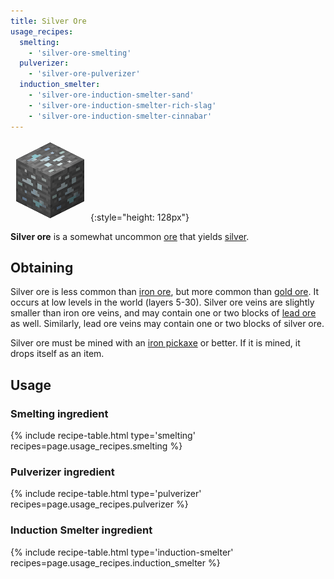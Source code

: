 ```yaml
---
title: Silver Ore
usage_recipes:
  smelting:
    - 'silver-ore-smelting'
  pulverizer:
    - 'silver-ore-pulverizer'
  induction_smelter:
    - 'silver-ore-induction-smelter-sand'
    - 'silver-ore-induction-smelter-rich-slag'
    - 'silver-ore-induction-smelter-cinnabar'
---
```


![Silver Ore](/assets/images/thermal-foundation/ore-silver.png){:style="height: 128px"}


**Silver ore** is a somewhat uncommon [ore](https://minecraft.gamepedia.com/Ore)
that yields [silver](/docs/thermal-foundation/metals-and-alloys/silver/).


Obtaining
---------
Silver ore is less common than [iron
ore](https://minecraft.gamepedia.com/Iron_Ore), but more common than [gold
ore](https://minecraft.gamepedia.com/Gold_Ore). It occurs at low levels in the
world (layers 5-30). Silver ore veins are slightly smaller than iron ore veins,
and may contain one or two blocks of [lead
ore](/docs/thermal-foundation/ores/lead-ore/) as well. Similarly, lead ore veins
may contain one or two blocks of silver ore.

Silver ore must be mined with an [iron
pickaxe](https://minecraft.gamepedia.com/Pickaxe) or better. If it is mined, it
drops itself as an item.


Usage
-----

### Smelting ingredient
{% include recipe-table.html type='smelting' recipes=page.usage_recipes.smelting %}

### Pulverizer ingredient
{% include recipe-table.html type='pulverizer' recipes=page.usage_recipes.pulverizer %}

### Induction Smelter ingredient
{% include recipe-table.html type='induction-smelter' recipes=page.usage_recipes.induction_smelter %}
